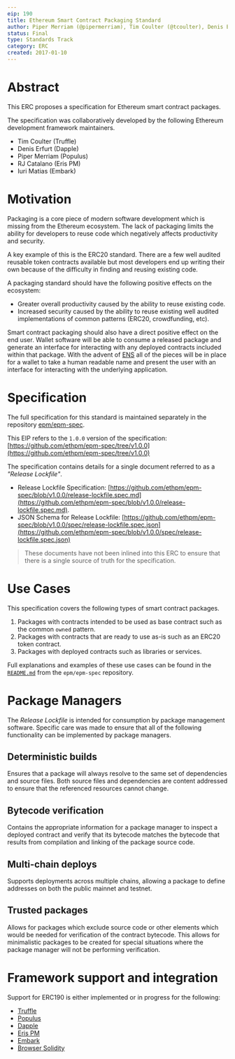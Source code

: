 ```yaml
---
eip: 190
title: Ethereum Smart Contract Packaging Standard
author: Piper Merriam (@pipermerriam), Tim Coulter (@tcoulter), Denis Erfurt (@mhhf), RJ Catalano (@VoR0220), Iuri Matias (@iurimatias)
status: Final
type: Standards Track
category: ERC
created: 2017-01-10
---
```


# Abstract

This ERC proposes a specification for Ethereum smart contract packages.

The specification was collaboratively developed by the following Ethereum development framework maintainers.

- Tim Coulter (Truffle)
- Denis Erfurt (Dapple)
- Piper Merriam (Populus)
- RJ Catalano (Eris PM)
- Iuri Matias (Embark)

# Motivation

Packaging is a core piece of modern software development which is missing from the Ethereum ecosystem. The lack of packaging limits the ability for developers to reuse code which negatively affects productivity and security.

A key example of this is the ERC20 standard. There are a few well audited reusable token contracts available but most developers end up writing their own because of the difficulty in finding and reusing existing code.

A packaging standard should have the following positive effects on the ecosystem:

- Greater overall productivity caused by the ability to reuse existing code.
- Increased security caused by the ability to reuse existing well audited implementations of common patterns (ERC20, crowdfunding, etc).

Smart contract packaging should also have a direct positive effect on the end user. Wallet software will be able to consume a released package and generate an interface for interacting with any deployed contracts included within that package. With the advent of [ENS](https://eips.ethereum.org/EIPS/eip-137) all of the pieces will be in place for a wallet to take a human readable name and present the user with an interface for interacting with the underlying application.

# Specification

The full specification for this standard is maintained separately in the repository [epm/epm-spec](https://github.com/ethpm/epm-spec).

This EIP refers to the `1.0.0` version of the specification: [https://github.com/ethpm/epm-spec/tree/v1.0.0](https://github.com/ethpm/epm-spec/tree/v1.0.0)

The specification contains details for a single document referred to as a _"Release Lockfile"_.

- Release Lockfile Specification: [https://github.com/ethpm/epm-spec/blob/v1.0.0/release-lockfile.spec.md](https://github.com/ethpm/epm-spec/blob/v1.0.0/release-lockfile.spec.md).
- JSON Schema for Release Lockfile: [https://github.com/ethpm/epm-spec/blob/v1.0.0/spec/release-lockfile.spec.json](https://github.com/ethpm/epm-spec/blob/v1.0.0/spec/release-lockfile.spec.json)

> These documents have not been inlined into this ERC to ensure that there is a single source of truth for the specification.

# Use Cases

This specification covers the following types of smart contract packages.

1. Packages with contracts intended to be used as base contract such as the common `owned` pattern.
2. Packages with contracts that are ready to use as-is such as an ERC20 token contract.
3. Packages with deployed contracts such as libraries or services.

Full explanations and examples of these use cases can be found in the [`README.md`](https://github.com/ethpm/epm-spec/blob/v1.0.0/README.md#use-cases) from the `epm/epm-spec` repository.

# Package Managers

The _Release Lockfile_ is intended for consumption by package management software. Specific care was made to ensure that all of the following functionality can be implemented by package managers.

## Deterministic builds

Ensures that a package will always resolve to the same set of dependencies and source files. Both source files and dependencies are content addressed to ensure that the referenced resources cannot change.

## Bytecode verification

Contains the appropriate information for a package manager to inspect a deployed contract and verify that its bytecode matches the bytecode that results from compilation and linking of the package source code.

## Multi-chain deploys

Supports deployments across multiple chains, allowing a package to define addresses on both the public mainnet and testnet.

## Trusted packages

Allows for packages which exclude source code or other elements which would be needed for verification of the contract bytecode. This allows for minimalistic packages to be created for special situations where the package manager will not be performing verification.

# Framework support and integration

Support for ERC190 is either implemented or in progress for the following:

- [Truffle](https://truffleframework.com/)
- [Populus](https://populus.readthedocs.io/en/latest/)
- [Dapple](https://dapple.readthedocs.io/en/master/)
- [Eris PM](https://github.com/eris-ltd/eris-cli)
- [Embark](https://github.com/iurimatias/embark-framework)
- [Browser Solidity](https://github.com/ethereum/remix-ide/issues/386)
